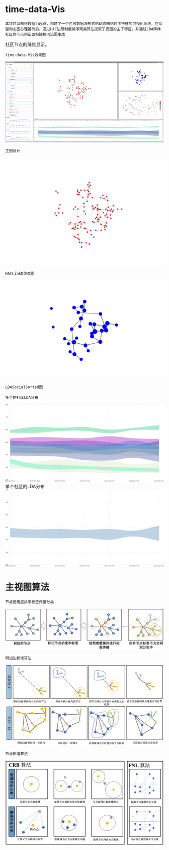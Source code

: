 # time-data-Vis
    本项目以网络数据为起点，构建了一个在线数据流形式的动态网络时序特征的可视化系统，在保留动态图心理基础后，通过HAC边限制度排序聚类算法提取了视图的主干特征，并通过LDA降维社区伪节点创造面积碰撞河流图生成
社区节点的降维显示。

    time-data-Vis效果图
![Image text](https://github.com/ZhangLangZhong/time_data_vis/blob/master/src/assets/image/1.PNG)

    主图设计
![Image text](https://github.com/ZhangLangZhong/time_data_vis/blob/master/src/assets/image/2.PNG)

    HACLinkD聚类图

![Image text](https://github.com/ZhangLangZhong/time_data_vis/blob/master/src/assets/image/3.PNG)
    

    LDASocialSorted图

    多个的社区LDA分布
![Image text](https://github.com/ZhangLangZhong/time_data_vis/blob/master/src/assets/image/7.PNG)
    单个社区的LDA分布
![Image text](https://github.com/ZhangLangZhong/time_data_vis/blob/master/src/assets/image/8.PNG)


# 主视图算法
    节点使用度排序标签传播分类
![Image text](https://github.com/ZhangLangZhong/time_data_vis/blob/master/src/assets/image/main/1.PNG)

    附加边新增算法
![Image text](https://github.com/ZhangLangZhong/time_data_vis/blob/master/src/assets/image/main/2.PNG)

    节点新增算法
![Image text](https://github.com/ZhangLangZhong/time_data_vis/blob/master/src/assets/image/main/3.PNG)

